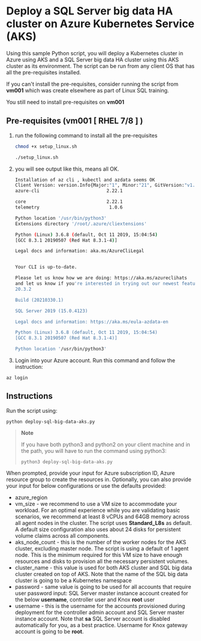
# Deploy a SQL Server big data HA cluster on Azure Kubernetes Service (AKS) 

Using this sample Python script, you will deploy a Kubernetes cluster in Azure using AKS and a SQL Server big data HA cluster using this AKS cluster as its environment. The script can be run from any client OS that has all the pre-requisites installed.

If you can't install the pre-requisites, consider running the script from **vm001** which was create elsewhere as part of Linux SQL training. 

You still need to install pre-requisites on **vm001** 

## Pre-requisites (vm001 [ RHEL 7/8 ] )

1. run the following command to install all the pre-requisites 
    ```sh 
    chmod +x setup_linux.sh

    ./setup_linux.sh 
    ```

1. you will see output like this, means all OK.
    ```sh 
    Installation of az cli , kubectl and azdata seems OK
    Client Version: version.Info{Major:"1", Minor:"21", GitVersion:"v1.21.0", GitCommit:"cb303e613a121a29364f75cc67d3d580833a7479", GitTreeState:"clean", BuildDate:"2021-04-08T16:31:21Z", GoVersion:"go1.16.1", Compiler:"gc", Platform:"linux/amd64"}
    azure-cli                         2.22.1

    core                              2.22.1
    telemetry                          1.0.6

    Python location '/usr/bin/python3'
    Extensions directory '/root/.azure/cliextensions'

    Python (Linux) 3.6.8 (default, Oct 11 2019, 15:04:54)
    [GCC 8.3.1 20190507 (Red Hat 8.3.1-4)]

    Legal docs and information: aka.ms/AzureCliLegal


    Your CLI is up-to-date.

    Please let us know how we are doing: https://aka.ms/azureclihats
    and let us know if you're interested in trying out our newest features: https://aka.ms/CLIUXstudy
    20.3.2

    Build (20210330.1)

    SQL Server 2019 (15.0.4123)

    Legal docs and information: https://aka.ms/eula-azdata-en

    Python (Linux) 3.6.8 (default, Oct 11 2019, 15:04:54)
    [GCC 8.3.1 20190507 (Red Hat 8.3.1-4)]

    Python location '/usr/bin/python3'

    ```

1. Login into your Azure account. Run this command and follow the instruction: 
```
az login
```

## Instructions

Run the script using:
```
python deploy-sql-big-data-aks.py
```

>**Note**
>
>If you have both python3 and python2 on your client machine and in the path, you will have to run the command using python3:
>```
>python3 deploy-sql-big-data-aks.py
>```


When prompted, provide your input for Azure subscription ID, Azure resource group to create the resources in.  Optionally, you can also provide your input for below configurations or use the defaults provided:
- azure_region
- vm_size - we recommend to use a VM size to accommodate your workload. For an optimal experience while you are validating basic scenarios, we recommend at least 8 vCPUs and 64GB memory across all agent nodes in the cluster. The script uses **Standard_L8s** as default. A default size configuration also uses about 24 disks for persistent volume claims across all components.
- aks_node_count - this is the number of the worker nodes for the AKS cluster, excluding master node. The script is using a default of 1 agent node. This is the minimum required for this VM size to have enough resources and disks to provision all the necessary persistent volumes.
- cluster_name - this value is used for both AKS cluster and SQL big data cluster created on top of AKS. Note that the name of the SQL big data cluster is going to be a Kubernetes namespace
- password - same value is going to be used for all accounts that require user password input: SQL Server master instance account created for the below **username**, controller user and Knox **root** user
- username - this is the username for the accounts provisioned during deployment for the controller admin account and SQL Server master instance account. Note that **sa** SQL Server account is disabled automatically for you, as a best practice. Username for Knox gateway account is going to be **root**.

